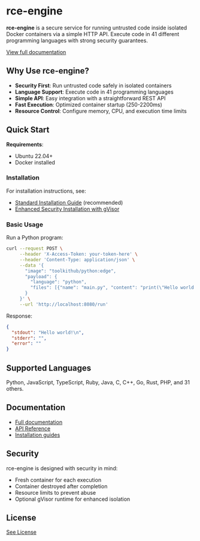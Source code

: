 # rce-engine

**rce-engine** is a secure service for running untrusted code inside isolated Docker containers via a simple HTTP API. Execute code in 41 different programming languages with strong security guarantees.

[View full documentation](DOCUMENTATION.md)

## Why Use rce-engine?

- **Security First**: Run untrusted code safely in isolated containers
- **Language Support**: Execute code in 41 programming languages
- **Simple API**: Easy integration with a straightforward REST API
- **Fast Execution**: Optimized container startup (250-2200ms)
- **Resource Control**: Configure memory, CPU, and execution time limits

## Quick Start

**Requirements**:
- Ubuntu 22.04+
- Docker installed

### Installation

For installation instructions, see:
- [Standard Installation Guide](docs/install/ubuntu-22.04.md) (recommended)
- [Enhanced Security Installation with gVisor](docs/install/ubuntu-22.04-gvisor.md)

### Basic Usage

Run a Python program:

```bash
curl --request POST \
     --header 'X-Access-Token: your-token-here' \
     --header 'Content-Type: application/json' \
     --data '{
       "image": "toolkithub/python:edge", 
       "payload": {
         "language": "python", 
         "files": [{"name": "main.py", "content": "print(\"Hello world!\")"}]
       }
     }' \
     --url 'http://localhost:8080/run'
```

Response:
```json
{
  "stdout": "Hello world!\n",
  "stderr": "",
  "error": ""
}
```

## Supported Languages

Python, JavaScript, TypeScript, Ruby, Java, C, C++, Go, Rust, PHP, and 31 others.

## Documentation

- [Full documentation](DOCUMENTATION.md)
- [API Reference](docs/api/run.md)
- [Installation guides](docs/install/)

## Security

rce-engine is designed with security in mind:
- Fresh container for each execution
- Container destroyed after completion
- Resource limits to prevent abuse
- Optional gVisor runtime for enhanced isolation

## License

[See License](./LICENSE)
